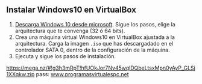 ## Instalar Windows10 en VirtualBox
1. [Descarga Windows 10 desde microsoft](https://www.microsoft.com/en-in/software-download/windows10ISO). Sigue los pasos, elige la arquitectura que te convenga (32 ó 64 bits).
2. Crea una máquina virtual Windows10 en VirtualBox ajustada a la arquitectura. Carga la imagen `.iso` que has descargadado en el controlador SATA 0, dentro de la configuración de la máquina.
3. Ejecuta y sigue los pasos de instalación.

https://mega.nz/#!g3h3mRpT!hfUOkJor7Nv45wqlDQbeLtsxMpn0yAyP_GLSj1XXqkw.zip
pass: www.programasvirtualespc.net
